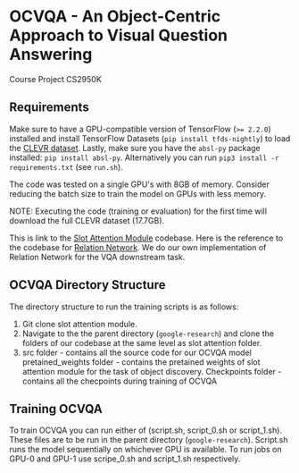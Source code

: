 # OCVQA - An Object-Centric Approach to Visual Question Answering
Course Project CS2950K

## Requirements

Make sure to have a GPU-compatible version of TensorFlow (`>= 2.2.0`) installed
and install TensorFlow Datasets (`pip install tfds-nightly`) to load the
[CLEVR dataset](https://cs.stanford.edu/people/jcjohns/clevr/). Lastly, make
sure you have the `absl-py` package installed: `pip install absl-py`.
Alternatively you can run `pip3 install -r requirements.txt` (see `run.sh`).

The code was tested on a single GPU's with 8GB of memory. Consider reducing the
batch size to train the model on GPUs with less memory.

NOTE: Executing the code (training or evaluation) for the first time will
download the full CLEVR dataset (17.7GB).

This is link to the [Slot Attention Module](https://github.com/google-research/google-research/tree/master/slot_attention) codebase. Here is the reference to the codebase for [Relation Network](https://github.com/clvrai/Relation-Network-Tensorflow). We do our own implementation of Relation Network for the VQA downstream task.

## OCVQA Directory Structure
The directory structure to run the training scripts is as follows:
1) Git clone slot attention module.
1) Navigate to the the parent directory (`google-research`)  and clone the folders of our codebase at the same level as slot attention folder. 
2) src folder - contains all the source code for our OCVQA model
   pretained_weights folder - contains the pretained weights of slot attention module for the task of object discovery.
   Checkpoints folder - contains all the checpoints during training of OCVQA

## Training OCVQA
To train OCVQA you can run either of (script.sh, script_0.sh or script_1.sh). These files are to be run in the parent directory
(`google-research`). 
Script.sh runs the model sequentially on whichever GPU is available.
To run jobs on GPU-0 and GPU-1 use scripe_0.sh and script_1.sh respectively.

